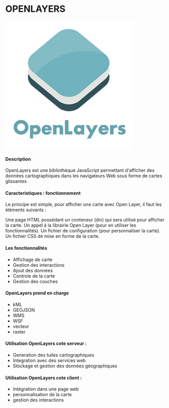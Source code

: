 # OPENLAYERS
![](/ressources/openlayer.png)

#### Description 
OpenLayers est une bibliothèque JavaScript permettant d'afficher des données cartographiques dans les navigateurs Web sous forme de cartes glissantes

#### Caracteristiques : fonctionnement

Le principe est simple, pour afficher une carte avec Open Layer, il faut les éléments suivants :

Une page HTML possédant un conteneur (div) qui sera utilisé pour afficher la carte.
Un appel à la librairie Open Layer (pour en utiliser les fonctionnalités).
Un fichier de configuration (pour personnaliser la carte).
Un fichier CSS de mise en forme de la carte.

#### Les fonctionnalités

- Affichage de carte
- Gestion des interactions
- Ajout des données
- Controle de la carte 
- Gestion des couches


#### OpenLayers prend en charge 

- kML 
- GEOJSON 
- WMS
- WSF 
- vecteur
- raster 

####  Utilisation OpenLayers cote serveur :

- Generation des tuiles cartographiques
- Integration avec des services web
- Stockage et gestion des données géographiques

####  Utilisation OpenLayers cote client :

- Intégration dans une page web
- personnalisation de la carte
- gestion des interactions 

